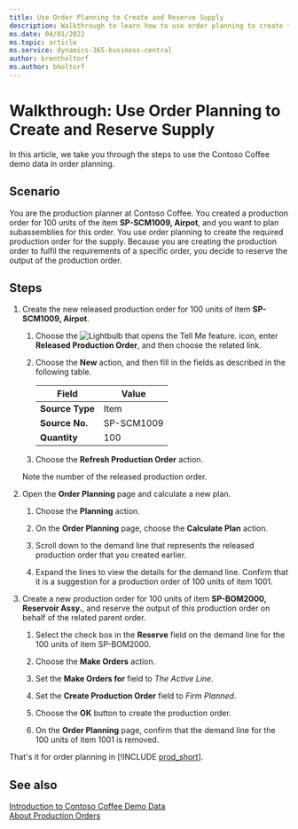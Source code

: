 ```yaml
---
title: Use Order Planning to Create and Reserve Supply
description: Walkthrough to learn how to use order planning to create the required production order for the supply in Business Central.
ms.date: 04/01/2022
ms.topic: article
ms.service: dynamics-365-business-central
author: brentholtorf
ms.author: bholtorf
---
```


# Walkthrough: Use Order Planning to Create and Reserve Supply

In this article, we take you through the steps to use the Contoso Coffee demo data in order planning.

## Scenario

You are the production planner at Contoso Coffee. You created a production order for 100 units of the item **SP-SCM1009, Airpot**, and you want to plan subassemblies for this order. You use order planning to create the required production order for the supply. Because you are creating the production order to fulfil the requirements of a specific order, you decide to reserve the output of the production order.  

## Steps

1. Create the new released production order for 100 units of item **SP-SCM1009, Airpot**.

    1. Choose the ![Lightbulb that opens the Tell Me feature.](../../media/ui-search/search_small.png "Tell me what you want to do") icon, enter **Released Production Order**, and then choose the related link.  

    2. Choose the **New** action, and then fill in the fields as described in the following table.  

        |Field  |Value  |
        |---------|---------|
        |**Source Type** |Item|
        |**Source No.** |SP-SCM1009|
        |**Quantity** |100|
    3. Choose the **Refresh Production Order** action.  

    Note the number of the released production order.

2. Open the **Order Planning** page and calculate a new plan.

    1. Choose the **Planning** action.  

    2. On the **Order Planning** page, choose the **Calculate Plan** action.  

    3. Scroll down to the demand line that represents the released production order that you created earlier.  

    4. Expand the lines to view the details for the demand line. Confirm that it is a suggestion for a production order of 100 units of item 1001.  

3. Create a new production order for 100 units of item **SP-BOM2000, Reservoir Assy.**, and reserve the output of this production order on behalf of the related parent order.  

    1. Select the check box in the **Reserve** field on the demand line for the 100 units of item SP-BOM2000.

    2. Choose the **Make Orders** action.  

    3. Set the **Make Orders for** field to *The Active Line*.  

    4. Set the **Create Production Order** field to *Firm Planned*.

    5. Choose the **OK** button to create the production order.

    6. On the **Order Planning** page, confirm that the demand line for the 100 units of item 1001 is removed.

That's it for order planning in [!INCLUDE [prod_short](../../includes/prod_short.md)].  

## See also

[Introduction to Contoso Coffee Demo Data](../contoso-coffee-intro.md)  
[About Production Orders](../../production-about-production-orders.md)  
